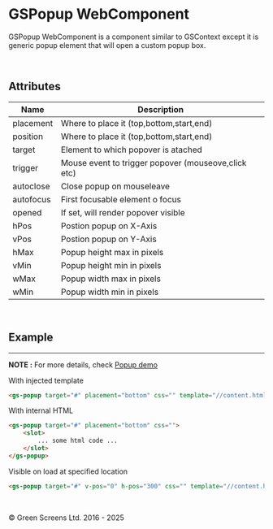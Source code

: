 # GSPopup WebComponent

GSPopup WebComponent is a component similar to GSContext except it is generic popup element that will open a custom popup box.

<br>
 
## Attributes
 
| Name               | Description                                              |
|--------------------|----------------------------------------------------------|
| placement          | Where to place it (top,bottom,start,end)                 |
| position           | Where to place it (top,bottom,start,end)                 |
| target             | Element to which popover is atached                      |
| trigger            | Mouse event to trigger popover (mouseove,click etc)      |
| autoclose          | Close popup on mouseleave                                |
| autofocus          | First focusable element o focus                          |
| opened             | If set, will render popover visible                      |
| hPos               | Postion popup on X-Axis                                  | 
| vPos               | Postion popup on Y-Axis                                  | 
| hMax               | Popup height max in pixels                               | 
| vMin               | Popup height min in pixels                               | 
| wMax               | Popup width  max in pixels                               | 
| wMin               | Popup width  min in pixels                               | 

<br>

## Example
---
 
**NOTE :** 
For more details, check [Popup demo](../../demos/popup/)

With injected template 

```html
<gs-popup target="#" placement="bottom" css="" template="//content.html"></gs-popup>
```

With internal HTML

```html
<gs-popup target="#" placement="bottom" css="">
    <slot>
        ... some html code ...
    </slot>
</gs-popup>
```
Visible on load at specified location

```html
<gs-popup target="#" v-pos="0" h-pos="300" css="" template="//content.html"></gs-popup>
```

<br>

&copy; Green Screens Ltd. 2016 - 2025
